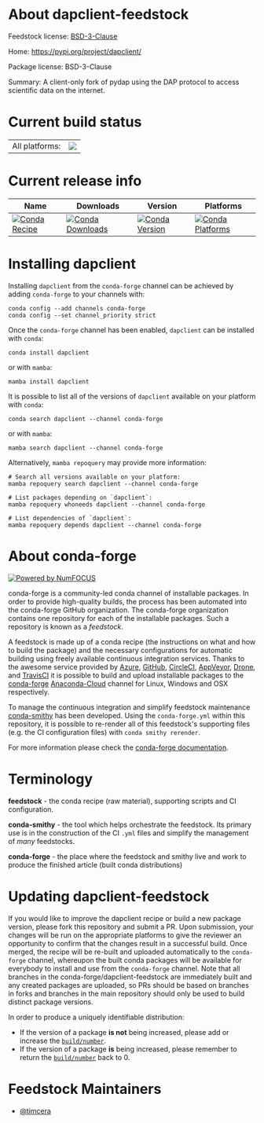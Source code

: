 About dapclient-feedstock
=========================

Feedstock license: [BSD-3-Clause](https://github.com/conda-forge/dapclient-feedstock/blob/main/LICENSE.txt)

Home: https://pypi.org/project/dapclient/

Package license: BSD-3-Clause

Summary: A client-only fork of pydap using the DAP protocol to access scientific data on the internet.

Current build status
====================


<table><tr><td>All platforms:</td>
    <td>
      <a href="https://dev.azure.com/conda-forge/feedstock-builds/_build/latest?definitionId=18930&branchName=main">
        <img src="https://dev.azure.com/conda-forge/feedstock-builds/_apis/build/status/dapclient-feedstock?branchName=main">
      </a>
    </td>
  </tr>
</table>

Current release info
====================

| Name | Downloads | Version | Platforms |
| --- | --- | --- | --- |
| [![Conda Recipe](https://img.shields.io/badge/recipe-dapclient-green.svg)](https://anaconda.org/conda-forge/dapclient) | [![Conda Downloads](https://img.shields.io/conda/dn/conda-forge/dapclient.svg)](https://anaconda.org/conda-forge/dapclient) | [![Conda Version](https://img.shields.io/conda/vn/conda-forge/dapclient.svg)](https://anaconda.org/conda-forge/dapclient) | [![Conda Platforms](https://img.shields.io/conda/pn/conda-forge/dapclient.svg)](https://anaconda.org/conda-forge/dapclient) |

Installing dapclient
====================

Installing `dapclient` from the `conda-forge` channel can be achieved by adding `conda-forge` to your channels with:

```
conda config --add channels conda-forge
conda config --set channel_priority strict
```

Once the `conda-forge` channel has been enabled, `dapclient` can be installed with `conda`:

```
conda install dapclient
```

or with `mamba`:

```
mamba install dapclient
```

It is possible to list all of the versions of `dapclient` available on your platform with `conda`:

```
conda search dapclient --channel conda-forge
```

or with `mamba`:

```
mamba search dapclient --channel conda-forge
```

Alternatively, `mamba repoquery` may provide more information:

```
# Search all versions available on your platform:
mamba repoquery search dapclient --channel conda-forge

# List packages depending on `dapclient`:
mamba repoquery whoneeds dapclient --channel conda-forge

# List dependencies of `dapclient`:
mamba repoquery depends dapclient --channel conda-forge
```


About conda-forge
=================

[![Powered by
NumFOCUS](https://img.shields.io/badge/powered%20by-NumFOCUS-orange.svg?style=flat&colorA=E1523D&colorB=007D8A)](https://numfocus.org)

conda-forge is a community-led conda channel of installable packages.
In order to provide high-quality builds, the process has been automated into the
conda-forge GitHub organization. The conda-forge organization contains one repository
for each of the installable packages. Such a repository is known as a *feedstock*.

A feedstock is made up of a conda recipe (the instructions on what and how to build
the package) and the necessary configurations for automatic building using freely
available continuous integration services. Thanks to the awesome service provided by
[Azure](https://azure.microsoft.com/en-us/services/devops/), [GitHub](https://github.com/),
[CircleCI](https://circleci.com/), [AppVeyor](https://www.appveyor.com/),
[Drone](https://cloud.drone.io/welcome), and [TravisCI](https://travis-ci.com/)
it is possible to build and upload installable packages to the
[conda-forge](https://anaconda.org/conda-forge) [Anaconda-Cloud](https://anaconda.org/)
channel for Linux, Windows and OSX respectively.

To manage the continuous integration and simplify feedstock maintenance
[conda-smithy](https://github.com/conda-forge/conda-smithy) has been developed.
Using the ``conda-forge.yml`` within this repository, it is possible to re-render all of
this feedstock's supporting files (e.g. the CI configuration files) with ``conda smithy rerender``.

For more information please check the [conda-forge documentation](https://conda-forge.org/docs/).

Terminology
===========

**feedstock** - the conda recipe (raw material), supporting scripts and CI configuration.

**conda-smithy** - the tool which helps orchestrate the feedstock.
                   Its primary use is in the construction of the CI ``.yml`` files
                   and simplify the management of *many* feedstocks.

**conda-forge** - the place where the feedstock and smithy live and work to
                  produce the finished article (built conda distributions)


Updating dapclient-feedstock
============================

If you would like to improve the dapclient recipe or build a new
package version, please fork this repository and submit a PR. Upon submission,
your changes will be run on the appropriate platforms to give the reviewer an
opportunity to confirm that the changes result in a successful build. Once
merged, the recipe will be re-built and uploaded automatically to the
`conda-forge` channel, whereupon the built conda packages will be available for
everybody to install and use from the `conda-forge` channel.
Note that all branches in the conda-forge/dapclient-feedstock are
immediately built and any created packages are uploaded, so PRs should be based
on branches in forks and branches in the main repository should only be used to
build distinct package versions.

In order to produce a uniquely identifiable distribution:
 * If the version of a package **is not** being increased, please add or increase
   the [``build/number``](https://docs.conda.io/projects/conda-build/en/latest/resources/define-metadata.html#build-number-and-string).
 * If the version of a package **is** being increased, please remember to return
   the [``build/number``](https://docs.conda.io/projects/conda-build/en/latest/resources/define-metadata.html#build-number-and-string)
   back to 0.

Feedstock Maintainers
=====================

* [@timcera](https://github.com/timcera/)

